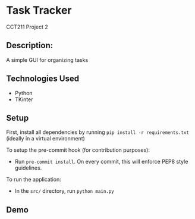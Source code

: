 # Task Tracker
CCT211 Project 2

## Description:
A simple GUI for organizing tasks


## Technologies Used
* Python
* TKinter


## Setup
First, install all dependencies by running `pip install -r requirements.txt` (ideally in a virtual environment)

To setup the pre-commit hook (for contribution purposes):
* Run `pre-commit install`. On every commit, this will enforce PEP8 style guidelines.

To run the application:
* In the `src/` directory, run `python main.py`


## Demo
